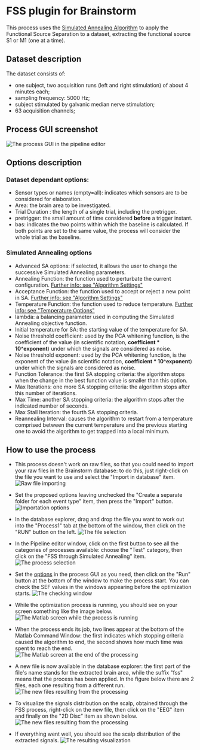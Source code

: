 # FSS plugin for Brainstorm

This process uses the [Simulated Annealing Algorithm](https://it.mathworks.com/help/gads/what-is-simulated-annealing.html) to apply the Functional Source Separation
to a dataset, extracting the functional source S1 or M1 (one at a time).

## Dataset description

The dataset consists of:
- one subject, two acquisition runs (left and right stimulation) of about 4 minutes each;
- sampling frequency: 5000 Hz;
- subject stimulated by galvanic median nerve stimulation;
- 63 acquisition channels;

## Process GUI screenshot

![The process GUI in the pipeline editor](/assets/020_processGUI.png)

## Options description
### Dataset dependant options:
- Sensor types or names (empty=all): indicates which sensors are to be considered for elaboration.
- Area: the brain area to be investigated.
- Trial Duration : the length of a single trial, including the pretrigger.
- pretrigger: the small amount of time considered **before** a trigger instant.
- bas: indicates the two points within which the baseline is calculated. If both points are set to the same value, the process will consider the whole trial as the baseline.

### Simulated Annealing options
- Advanced SA options: if selected, it allows the user to change the successive Simulated Annealing parameters.
- Annealing Function: the function used to perturbate the current configuration. [Further info: see "Algorithm Settings"](https://it.mathworks.com/help/gads/simulated-annealing-options.html#bq26j8s-4)
- Acceptance Function: the function used to accept or reject a new point in SA. [Further info: see "Algorithm Settings"](https://it.mathworks.com/help/gads/simulated-annealing-options.html#bq26j8s-4)
- Temperature Function: the function used to reduce temperature. [Further info: see "Temperature Options"](https://it.mathworks.com/help/gads/simulated-annealing-options.html#bq26j8s-4)
- lambda: a balancing parameter used in computing the Simulated Annealing objective function.
- Initial temperature for SA: the starting value of the temperature for SA.
- Noise threshold coefficient: used by the PCA whitening function, is the coefficient of the value (in scientific notation, **coefficient * 10^exponent**) under which the signals are considered as noise.
- Noise threshold exponent: used by the PCA whitening function, is the exponent of the value (in scientific notation, **coefficient * 10^exponent**) under which the signals are considered as noise.
- Function Tolerance: the first SA stopping criteria: the algorithm stops when the change in the best function value is smaller than this option.
- Max Iterations: one more SA stopping criteria: the algorithm stops after this number of iterations.
- Max Time: another SA stopping criteria: the algorithm stops after the indicated number of seconds.
- Max Stall Iteration: the fourth SA stopping criteria.
- Reannealing Interval: causes the algorithm to restart from a temperature comprised between the current temperature and the previous starting one to avoid the algorithm to get trapped into a local minimum.

## How to use the process

- This process doesn't work on raw files, so that you could need to import your raw files in the Brainstorm database: to do this, just right-click on the file you want to use and select the "Import in database" item.
![Raw file importing](/assets/001_import_raw.png)

- Set the proposed options leaving unchecked the "Create a separate folder for each event type" item, then press the "Import" button.
![Importation options](/assets/002_import_panel.png)

- In the database explorer, drag and drop the file you want to work out into the "Process1" tab at the bottom of the window, then click on the "RUN" button on the left.
![The file selection](/assets/003_drag_drop_run.png)

- In the Pipeline editor window, click on the first button to see all the categories of processes available: choose the "Test" category, then click on the "FSS through Simulated Annealing" item.
![The process selection](/assets/010_pipeline_editor.png)

- Set the [options](#options-description) in the process GUI as you need, then click on the "Run" button at the bottom of the window to make the process start. You can check the SEF values in the windows appearing before the optimization starts.
![The checking window](/assets/025_area_related_values.png)

- While the optimization process is running, you should see on your screen something like the image below.
![The Matlab screen while the process is running](/assets/030_plugin_in_progress.png)

- When the process ends its job, two lines appear at the bottom of the Matlab Command Window: the first indicates which stopping criteria caused the algorithm to end, the second shows how much time was spent to reach the end.
![The Matlab screen at the end of the processing](/assets/040_process_end.PNG)

- A new file is now available in the database explorer: the first part of the file's name stands for the extracted brain area, while the suffix "fss" means that the process has been applied. In the figure below there are 2 files, each one resulting from a different run.
![The new files resulting from the processing](/assets/050_new_files.png)

- To visualize the signals distribution on the scalp, obtained through the FSS process, right-click on the new file, then click on the "EEG" item and finally on the "2D Disc" item as shown below.
![The new files resulting from the processing](/assets/060_visual_cmd.png)

- If everything went well, you should see the scalp distribution of the extracted signals.
![The resulting visualization](/assets/070_final_view.png)
